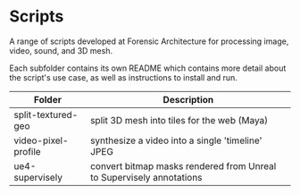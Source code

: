 # Scripts
A range of scripts developed at Forensic Architecture for processing image,
video, sound, and 3D mesh.

Each subfolder contains its own README which contains more detail about the
script's use case, as well as instructions to install and run.

| Folder | Description |
| ------ | ----------- |
| split-textured-geo | split 3D mesh into tiles for the web (Maya) |
| video-pixel-profile | synthesize a video into a single 'timeline' JPEG |
| ue4-supervisely | convert bitmap masks rendered from Unreal to Supervisely annotations | 
